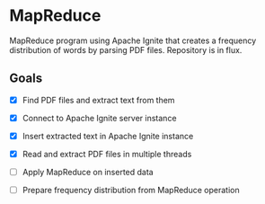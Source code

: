 # MapReduce

MapReduce program using Apache Ignite that creates a frequency distribution of words by parsing PDF files. Repository is in flux.

## Goals

- [x] Find PDF files and extract text from them

- [x] Connect to Apache Ignite server instance

- [x] Insert extracted text in Apache Ignite instance

- [x] Read and extract PDF files in multiple threads

- [ ] Apply MapReduce on inserted data

- [ ] Prepare frequency distribution from MapReduce operation
